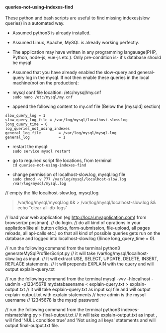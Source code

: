 
#### queries-not-using-indexes-find
These python and bash scripts are useful to find missing indexes(slow queries) in a automated way.  

- Assumed python3 is already installed. 
- Assumed Linux, Apache, MySQL is already working perfectly. 
- The application may have written in any programming langauage(PHP, Python, node-js, vue-js etc.). Only pre-condition is- it's database should be mysql
- Assumed that you have already enabled the slow-query and general-query log in the mysql. If not then enable these queries in the local machine(not on the production):
- mysql conf file localtion: /etc/mysql/my.cnf<br>
`sudo nano /etc/mysql/my.cnf`

- append the following content to my.cnf file (Below the [mysqld] section)<br>

`slow_query_log = 1` <br>
`slow_query_log_file = /var/log/mysql/localhost-slow.log` <br>
`long_query_time = 0` <br>
`log_queries_not_using_indexes` <br>
`general_log_file        = /var/log/mysql/mysql.log` <br>
`general_log             = 1` <br>

- restart the mysql:<br>
`sudo service mysql restart`

- go to required script file locations, from terminal<br>
`cd queries-not-using-indexes-find`

- change permission of localhost-slow.log, mysql.log file<br>
`sudo chmod -v 777 /var/log/mysql/localhost-slow.log /var/log/mysql/mysql.log`

// empty the file localhost-slow.log, mysql.log
> /var/log/mysql/mysql.log && > /var/log/mysql/localhost-slow.log && echo "clear-all-db-logs"

// load your web application (eg http://local.myapplication.com) from browser(or postman). 
// do login.
// do all kind of oprations in your appliation(like all button clicks, form-submission, file-upload, all pages reloads, all api-calls etc.) so that all kind of possible queries gets run on the database and logged into localhost-slow.log (Since long_query_time = 0).  

// run the following command from the terminal
python3 generateMySqlProfilerScript.py
// it will take /var/log/mysql/localhost-slow.log as input. 
// It will extract USE, SELECT, UPDATE, DELETE, INSERT, REPLACE statements.
// It will prepends EXPLAIN with the query and will output explain-query.txt

// run the following command from the terminal
mysql -vvv -hlocalhost -uadmin -p12345678 mydatabasename < explain-query.txt >  explain-output.txt
// it will take explain-query.txt as input sql file and will output explain-output.txt with explain statements
// here admin is the mysql username
// 12345678 is the mysql password

// run the following command from the terminal
python3 indexes-mismatching.py  > final-output.txt
// it will take explain-output.txt as input , will find 'NULL condition true' and 'Not using all keys' statements and will output final-output.txt file.


